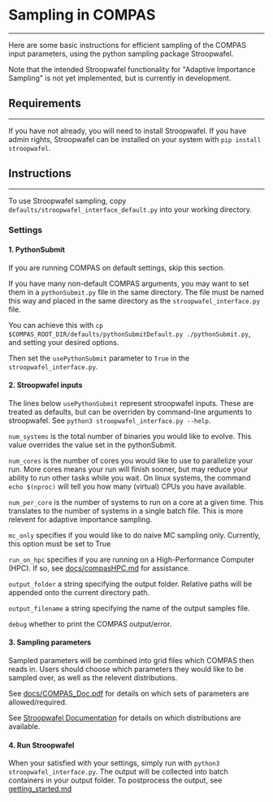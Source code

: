 # Sampling in COMPAS

------------

Here are some basic instructions for efficient sampling of the COMPAS input parameters, using the python sampling package Stroopwafel.

Note that the intended Stroopwafel functionality for "Adaptive Importance Sampling" is not yet implemented, but is currently in development.

## Requirements

--------------

If you have not already, you will need to install Stroopwafel. If you have admin rights, Stroopwafel can be installed on your system with `pip install stroopwafel`. 


## Instructions

---------------

To use Stroopwafel sampling, copy `defaults/stroopwafel_interface_default.py` into your working directory. 


### Settings

#### 1. PythonSubmit

If you are running COMPAS on default settings, skip this section. 

If you have many non-default COMPAS arguments, you may want to set them in a 
`pythonSubmit.py` file in the same directory. The file must be named this way and placed
in the same directory as the `stroopwafel_interface.py` file. 

You can achieve this with `cp $COMPAS_ROOT_DIR/defaults/pythonSubmitDefault.py ./pythonSubmit.py`, 
and setting your desired options.

Then set the `usePythonSubmit` parameter to `True` in the `stroopwafel_interface.py`.

#### 2. Stroopwafel inputs

The lines below `usePythonSubmit` represent stroopwafel inputs. These are treated as
defaults, but can be overriden by command-line arguments to stroopwafel. 
See `python3 stroopwafel_interface.py --help`.

`num_systems` is the total number of binaries you would like to evolve. 
This value overrides the value set in the pythonSubmit.

`num_cores` is the number of cores you would like to use to parallelize your run. More cores means your run will finish sooner, but may reduce your ability to run other tasks while you wait. On linux systems, the command `echo $(nproc)` will tell you how many (virtual) CPUs you have available.

`num_per_core` is the number of systems to run on a core at a given time. This translates to the number of systems in a single batch file. This is more relevent for adaptive importance sampling.

`mc_only` specifies if you would like to do naive MC sampling only. Currently, this option must be set to True

`run_on_hpc` specifies if you are running on a High-Performance Computer (HPC). 
If so, see [docs/compasHPC.md](compasHPC.md) for assistance.

`output_folder` a string specifying the output folder. Relative paths will be appended onto the current directory path.

`output_filename` a string specifying the name of the output samples file.

`debug` whether to print the COMPAS output/error.

#### 3. Sampling parameters

Sampled parameters will be combined into grid files which COMPAS then reads in. 
Users should choose which parameters they would like to be sampled over, as well as
the relevent distributions. 

See [docs/COMPAS_Doc.pdf](COMPAS_Doc.pdf) for details on which sets of 
parameters are allowed/required. 

See [Stroopwafel Documentation](https://github.com/lokiysh/stroopwafel) for details on which distributions are available.

#### 4. Run Stroopwafel

When your satisfied with your settings, simply run with `python3 stroopwafel_interface.py`. The output will be collected into batch containers in your output folder. 
To postprocess the output, see [getting_started.md](getting_started.md)

